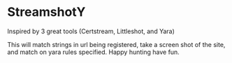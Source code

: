 # StreamshotY
Inspired by 3 great tools (Certstream, Littleshot, and Yara)

This will match strings in url being registered, take a screen shot of the site, and match on yara rules specified. Happy hunting have fun. 
